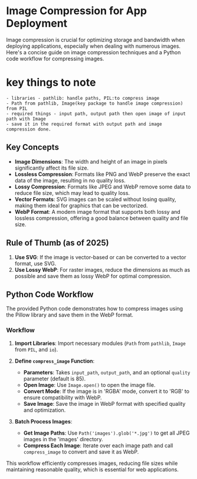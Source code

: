 # Image Compression for App Deployment

Image compression is crucial for optimizing storage and bandwidth when deploying applications, especially when dealing with numerous images. Here's a concise guide on image compression techniques and a Python code workflow for compressing images.

# key things to note
    - libraries - pathlib: handle paths, PIL:to compress image
    - Path from pathlib, Image(key package to handle image compression) from PIL
    - required things - input path, output path then open image of input path with Image 
    - save it in the required format with output path and image compression done.

## Key Concepts

- **Image Dimensions**: The width and height of an image in pixels significantly affect its file size.
- **Lossless Compression**: Formats like PNG and WebP preserve the exact data of the image, resulting in no quality loss.
- **Lossy Compression**: Formats like JPEG and WebP remove some data to reduce file size, which may lead to quality loss.
- **Vector Formats**: SVG images can be scaled without losing quality, making them ideal for graphics that can be vectorized.
- **WebP Format**: A modern image format that supports both lossy and lossless compression, offering a good balance between quality and file size.

## Rule of Thumb (as of 2025)

1. **Use SVG**: If the image is vector-based or can be converted to a vector format, use SVG.
2. **Use Lossy WebP**: For raster images, reduce the dimensions as much as possible and save them as lossy WebP for optimal compression.

## Python Code Workflow

The provided Python code demonstrates how to compress images using the Pillow library and save them in the WebP format.

### Workflow

1. **Import Libraries**: Import necessary modules (`Path` from `pathlib`, `Image` from `PIL`, and `io`).

2. **Define `compress_image` Function**:
   - **Parameters**: Takes `input_path`, `output_path`, and an optional `quality` parameter (default is 85).
   - **Open Image**: Use `Image.open()` to open the image file.
   - **Convert Mode**: If the image is in 'RGBA' mode, convert it to 'RGB' to ensure compatibility with WebP.
   - **Save Image**: Save the image in WebP format with specified quality and optimization.

3. **Batch Process Images**:
   - **Get Image Paths**: Use `Path('images').glob('*.jpg')` to get all JPEG images in the 'images' directory.
   - **Compress Each Image**: Iterate over each image path and call `compress_image` to convert and save it as WebP.

This workflow efficiently compresses images, reducing file sizes while maintaining reasonable quality, which is essential for web applications.

